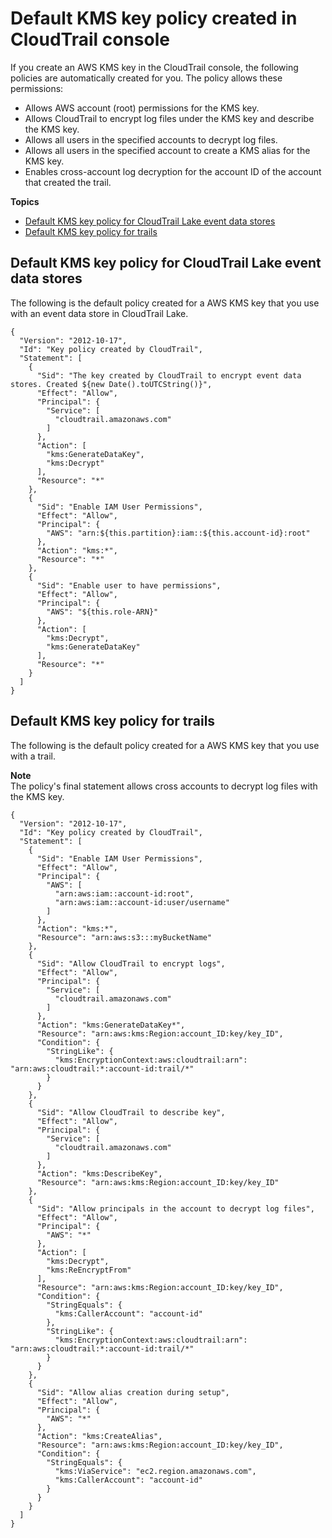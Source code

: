 # Default KMS key policy created in CloudTrail console<a name="default-kms-key-policy"></a>

If you create an AWS KMS key in the CloudTrail console, the following policies are automatically created for you\. The policy allows these permissions:
+ Allows AWS account \(root\) permissions for the KMS key\.
+ Allows CloudTrail to encrypt log files under the KMS key and describe the KMS key\.
+ Allows all users in the specified accounts to decrypt log files\.
+ Allows all users in the specified account to create a KMS alias for the KMS key\.
+ Enables cross\-account log decryption for the account ID of the account that created the trail\. 

**Topics**
+ [Default KMS key policy for CloudTrail Lake event data stores](#default-kms-key-policy-eds)
+ [Default KMS key policy for trails](#default-kms-key-policy-trail)

## Default KMS key policy for CloudTrail Lake event data stores<a name="default-kms-key-policy-eds"></a>

The following is the default policy created for a AWS KMS key that you use with an event data store in CloudTrail Lake\.

```
{
  "Version": "2012-10-17",
  "Id": "Key policy created by CloudTrail",
  "Statement": [
    {
      "Sid": "The key created by CloudTrail to encrypt event data stores. Created ${new Date().toUTCString()}",
      "Effect": "Allow",
      "Principal": {
        "Service": [
          "cloudtrail.amazonaws.com"
        ]
      },
      "Action": [
        "kms:GenerateDataKey",
        "kms:Decrypt"
      ],
      "Resource": "*"
    },
    {
      "Sid": "Enable IAM User Permissions",
      "Effect": "Allow",
      "Principal": {
        "AWS": "arn:${this.partition}:iam::${this.account-id}:root"
      },
      "Action": "kms:*",
      "Resource": "*"
    },
    {
      "Sid": "Enable user to have permissions",
      "Effect": "Allow",
      "Principal": {
        "AWS": "${this.role-ARN}"
      },
      "Action": [
        "kms:Decrypt",
        "kms:GenerateDataKey"
      ],
      "Resource": "*"
    }
  ]
}
```

## Default KMS key policy for trails<a name="default-kms-key-policy-trail"></a>

The following is the default policy created for a AWS KMS key that you use with a trail\.

**Note**  
The policy's final statement allows cross accounts to decrypt log files with the KMS key\.

```
{
  "Version": "2012-10-17",
  "Id": "Key policy created by CloudTrail",
  "Statement": [
    {
      "Sid": "Enable IAM User Permissions",
      "Effect": "Allow",
      "Principal": {
        "AWS": [
          "arn:aws:iam::account-id:root",
          "arn:aws:iam::account-id:user/username"
        ]
      },
      "Action": "kms:*",
      "Resource": "arn:aws:s3:::myBucketName"
    },
    {
      "Sid": "Allow CloudTrail to encrypt logs",
      "Effect": "Allow",
      "Principal": {
        "Service": [
          "cloudtrail.amazonaws.com"
        ]
      },
      "Action": "kms:GenerateDataKey*",
      "Resource": "arn:aws:kms:Region:account_ID:key/key_ID",
      "Condition": {
        "StringLike": {
          "kms:EncryptionContext:aws:cloudtrail:arn": "arn:aws:cloudtrail:*:account-id:trail/*"
        }
      }
    },
    {
      "Sid": "Allow CloudTrail to describe key",
      "Effect": "Allow",
      "Principal": {
        "Service": [
          "cloudtrail.amazonaws.com"
        ]
      },
      "Action": "kms:DescribeKey",
      "Resource": "arn:aws:kms:Region:account_ID:key/key_ID"
    },
    {
      "Sid": "Allow principals in the account to decrypt log files",
      "Effect": "Allow",
      "Principal": {
        "AWS": "*"
      },
      "Action": [
        "kms:Decrypt",
        "kms:ReEncryptFrom"
      ],
      "Resource": "arn:aws:kms:Region:account_ID:key/key_ID",
      "Condition": {
        "StringEquals": {
          "kms:CallerAccount": "account-id"
        },
        "StringLike": {
          "kms:EncryptionContext:aws:cloudtrail:arn": "arn:aws:cloudtrail:*:account-id:trail/*"
        }
      }
    },
    {
      "Sid": "Allow alias creation during setup",
      "Effect": "Allow",
      "Principal": {
        "AWS": "*"
      },
      "Action": "kms:CreateAlias",
      "Resource": "arn:aws:kms:Region:account_ID:key/key_ID",
      "Condition": {
        "StringEquals": {
          "kms:ViaService": "ec2.region.amazonaws.com",
          "kms:CallerAccount": "account-id"
        }
      }
    }
  ]
}
```